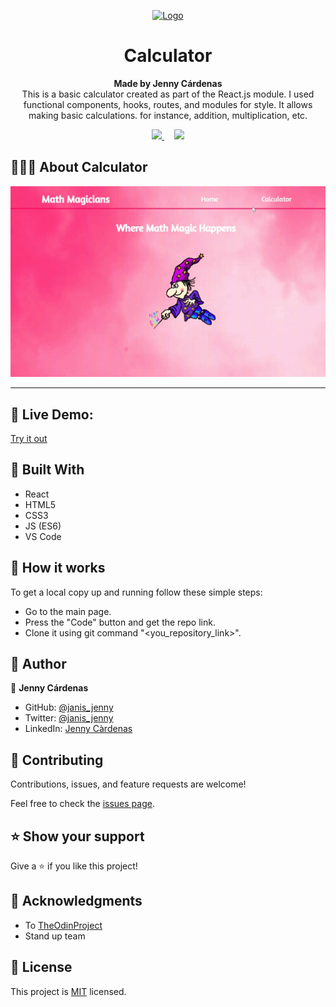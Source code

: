 
<p align="center">
  <a href="https://github.com/jcy2704/oop-ruby">
    <img src="https://res.cloudinary.com/growsurf-prod/image/upload/v1582211139/production/gnysw2objzekbagrqiax.png" alt="Logo" width="350" height="70">
  </a>
</p>

<h1 align="center">Calculator</h1>

<p align="center">
  <strong>Made by Jenny Cárdenas</strong>
  <br>
  This is a basic calculator created as part of the React.js module. I used functional components, hooks, routes, and modules for style. It allows making basic calculations. for instance, addition, multiplication, etc.
</p>

<p align="center">
  <a href="https://github.com/janis-jenny/Calculator/issues">
    <img src="https://img.shields.io/badge/REPORT%20A%20BUG-purple?style=for-the-badge">
  </a>
   ‎ ‎ ‎ ‎
  <a href="https://github.com/janis-jenny/Calculator/issues">
    <img src="https://img.shields.io/badge/Request%20a%20feature-purple?style=for-the-badge">
  </a>
</p>



## 👩🏼‍💻 About Calculator

![screenshot](./src/images/myCalculator.gif)

<hr>


## 🔴 Live Demo:

[Try it out](https://jennycalculator.herokuapp.com/)



## 🔧 Built With

- React
- HTML5
- CSS3
- JS (ES6)
- VS Code


## 🤖 How it works

To get a local copy up and running follow these simple steps:

- Go to the main page.
- Press the "Code" button and get the repo link.
- Clone it using git command "<you_repository_link>".



## 👥 Author

👤 **Jenny Cárdenas**

- GitHub: [@janis_jenny](https://github.com/janis-jenny)
- Twitter: [@janis_jenny](https://twitter.com/janis_jenny)
- LinkedIn: [Jenny Càrdenas](https://www.linkedin.com/in/paolajenny)



## 🤝 Contributing

Contributions, issues, and feature requests are welcome!

Feel free to check the [issues page](https://github.com/janis-jenny/Calculator/issues).



## ⭐ Show your support

Give a ⭐️ if you like this project!



## 📌 Acknowledgments

- To [TheOdinProject](https://www.theodinproject.com/dashboard)
- Stand up team


## 📝 License

This project is [MIT](https://opensource.org/licenses/MIT) licensed.